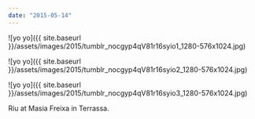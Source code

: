 ```yaml
---
date: "2015-05-14"
---
```


![yo yo]({{ site.baseurl }}/assets/images/2015/tumblr_nocgyp4qV81r16syio1_1280-576x1024.jpg)

![yo yo]({{ site.baseurl }}/assets/images/2015/tumblr_nocgyp4qV81r16syio2_1280-576x1024.jpg)

![yo yo]({{ site.baseurl }}/assets/images/2015/tumblr_nocgyp4qV81r16syio3_1280-576x1024.jpg)

Riu at Masia Freixa in Terrassa.
